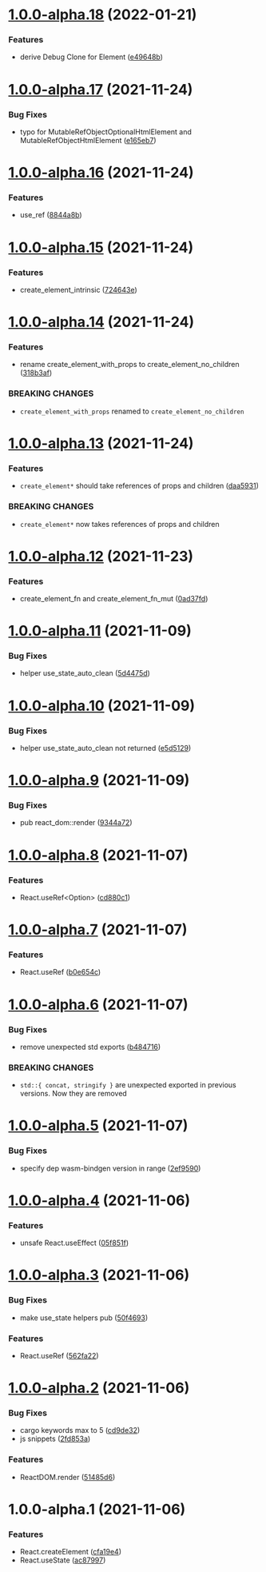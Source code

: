 # [1.0.0-alpha.18](https://github.com/frender-rs/react-sys/compare/v1.0.0-alpha.17...v1.0.0-alpha.18) (2022-01-21)


### Features

* derive Debug Clone for Element ([e49648b](https://github.com/frender-rs/react-sys/commit/e49648bd3ad76c8fac93753152d693023180ada9))

# [1.0.0-alpha.17](https://github.com/frender-rs/react-sys/compare/v1.0.0-alpha.16...v1.0.0-alpha.17) (2021-11-24)


### Bug Fixes

* typo for MutableRefObjectOptionalHtmlElement and MutableRefObjectHtmlElement ([e165eb7](https://github.com/frender-rs/react-sys/commit/e165eb71516008e53b2e18d4018a03a27d4db4cc))

# [1.0.0-alpha.16](https://github.com/frender-rs/react-sys/compare/v1.0.0-alpha.15...v1.0.0-alpha.16) (2021-11-24)


### Features

* use_ref<HtmlElement> ([8844a8b](https://github.com/frender-rs/react-sys/commit/8844a8bfa29eda53fe5d6893792a49c9ede48f21))

# [1.0.0-alpha.15](https://github.com/frender-rs/react-sys/compare/v1.0.0-alpha.14...v1.0.0-alpha.15) (2021-11-24)


### Features

* create_element_intrinsic ([724643e](https://github.com/frender-rs/react-sys/commit/724643eb79c4bba5044088a13aeba72be1d6abb3))

# [1.0.0-alpha.14](https://github.com/frender-rs/react-sys/compare/v1.0.0-alpha.13...v1.0.0-alpha.14) (2021-11-24)


### Features

* rename create_element_with_props to create_element_no_children ([318b3af](https://github.com/frender-rs/react-sys/commit/318b3af89da592939b6f7bc18e97feb6f4371c8e))


### BREAKING CHANGES

* `create_element_with_props` renamed to `create_element_no_children`

# [1.0.0-alpha.13](https://github.com/frender-rs/react-sys/compare/v1.0.0-alpha.12...v1.0.0-alpha.13) (2021-11-24)


### Features

* `create_element*` should take references of props and children ([daa5931](https://github.com/frender-rs/react-sys/commit/daa59310bb7d5cd6b0006f8c6deb4b8742d5caf1))


### BREAKING CHANGES

* `create_element*` now takes references of props and children

# [1.0.0-alpha.12](https://github.com/frender-rs/react-sys/compare/v1.0.0-alpha.11...v1.0.0-alpha.12) (2021-11-23)


### Features

* create_element_fn and create_element_fn_mut ([0ad37fd](https://github.com/frender-rs/react-sys/commit/0ad37fd6d2b57a0fc0890da4803d0d8b2346073c))

# [1.0.0-alpha.11](https://github.com/frender-rs/react-sys/compare/v1.0.0-alpha.10...v1.0.0-alpha.11) (2021-11-09)


### Bug Fixes

* helper use_state_auto_clean ([5d4475d](https://github.com/frender-rs/react-sys/commit/5d4475df3420a9eccd04cd0c0b3c23d511594c86))

# [1.0.0-alpha.10](https://github.com/frender-rs/react-sys/compare/v1.0.0-alpha.9...v1.0.0-alpha.10) (2021-11-09)


### Bug Fixes

* helper use_state_auto_clean not returned ([e5d5129](https://github.com/frender-rs/react-sys/commit/e5d5129993fd4a401c99ffba6a82b7ed7e035b75))

# [1.0.0-alpha.9](https://github.com/frender-rs/react-sys/compare/v1.0.0-alpha.8...v1.0.0-alpha.9) (2021-11-09)


### Bug Fixes

* pub react_dom::render ([9344a72](https://github.com/frender-rs/react-sys/commit/9344a72c57353c0d62c2376b688b3838c3f6ca54))

# [1.0.0-alpha.8](https://github.com/frender-rs/react-sys/compare/v1.0.0-alpha.7...v1.0.0-alpha.8) (2021-11-07)


### Features

* React.useRef<Option<usize>> ([cd880c1](https://github.com/frender-rs/react-sys/commit/cd880c1ec9727f4cca189d31febb573bb8d72f05))

# [1.0.0-alpha.7](https://github.com/frender-rs/react-sys/compare/v1.0.0-alpha.6...v1.0.0-alpha.7) (2021-11-07)


### Features

* React.useRef<bool> ([b0e654c](https://github.com/frender-rs/react-sys/commit/b0e654c662beb774398cf4df95f046e815e3db08))

# [1.0.0-alpha.6](https://github.com/frender-rs/react-sys/compare/v1.0.0-alpha.5...v1.0.0-alpha.6) (2021-11-07)


### Bug Fixes

* remove unexpected std exports ([b484716](https://github.com/frender-rs/react-sys/commit/b484716246bb11cec473a6a0073d6301bab02c8d))


### BREAKING CHANGES

* `std::{ concat, stringify }` are unexpected exported in previous versions. Now they are removed

# [1.0.0-alpha.5](https://github.com/frender-rs/react-sys/compare/v1.0.0-alpha.4...v1.0.0-alpha.5) (2021-11-07)


### Bug Fixes

* specify dep wasm-bindgen version in range ([2ef9590](https://github.com/frender-rs/react-sys/commit/2ef9590a6123d232cd29e7c6e261a3f2d14df397))

# [1.0.0-alpha.4](https://github.com/frender-rs/react-sys/compare/v1.0.0-alpha.3...v1.0.0-alpha.4) (2021-11-06)


### Features

* unsafe React.useEffect ([05f851f](https://github.com/frender-rs/react-sys/commit/05f851faa72d58262971af6109ac60472eef0432))

# [1.0.0-alpha.3](https://github.com/frender-rs/react-sys/compare/v1.0.0-alpha.2...v1.0.0-alpha.3) (2021-11-06)


### Bug Fixes

* make use_state helpers pub ([50f4693](https://github.com/frender-rs/react-sys/commit/50f4693a08dd6bb3b028d66fb5d512c57677466d))


### Features

* React.useRef ([562fa22](https://github.com/frender-rs/react-sys/commit/562fa2250ebb67dfcc7ef7e3b91ced8abe3b2583))

# [1.0.0-alpha.2](https://github.com/frender-rs/react-sys/compare/v1.0.0-alpha.1...v1.0.0-alpha.2) (2021-11-06)


### Bug Fixes

* cargo keywords max to 5 ([cd9de32](https://github.com/frender-rs/react-sys/commit/cd9de32b83619574d123572145b151dc6baa9afa))
* js snippets ([2fd853a](https://github.com/frender-rs/react-sys/commit/2fd853a798635b3c20981b679284e76bcdf36155))


### Features

* ReactDOM.render ([51485d6](https://github.com/frender-rs/react-sys/commit/51485d6fb19aa5eb3326edc538439d81865d7c8b))

# 1.0.0-alpha.1 (2021-11-06)


### Features

* React.createElement ([cfa19e4](https://github.com/frender-rs/react-sys/commit/cfa19e49d9c7119fc00dfb87d53ebc98ec913145))
* React.useState ([ac87997](https://github.com/frender-rs/react-sys/commit/ac87997837bf8bb0bf97786625496aad86707ad2))
